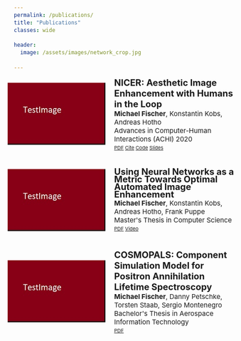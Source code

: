 ```yaml
---
permalink: /publications/
title: "Publications"
classes: wide

header:
  image: /assets/images/network_crop.jpg

---
```


[comment]: <> (recommended format for thumbnails: 220 x 140 )
[comment]: <> (https://mmistakes.github.io/minimal-mistakes/docs/utility-classes/)
[comment]: <> (https://techforluddites.com/replacing-list-bullets-with-images-using-css/)

<ul>
   <li style="display: flex; justify-content: left; align-items: center; margin: 0 0 0 -38px;">
      <img src='/assets/images/thumb.jpg' style=""/>
      <p style="margin: 0 0 0 20px;"> <span style="font-size: 20px;"><b>NICER: Aesthetic Image Enhancement with Humans in the Loop</b></span> <br> 
                                      <span style="font-size: 15px;"><b>Michael Fischer</b>, 
<a style="text-decoration:none; color:inherit;" href="https://www.informatik.uni-wuerzburg.de/datascience/staff/kobs">Konstantin Kobs</a>, 
<a style="text-decoration:none; color:inherit;" href="https://www.informatik.uni-wuerzburg.de/datascience/staff/hotho">Andreas Hotho</a> </span> <br>
                                      <span style="font-size: 15px;">Advances in Computer-Human Interactions (ACHI) 2020 <br></span> 
                                      <span style="font-size: 11px;">
<a style="color:inherit;" href="https://arxiv.org/abs/2012.01778">PDF</a>
<a style="color:inherit;" href="https://github.com/mr-Mojo/NICER#bibtex">Cite</a>
<a style="color:inherit;" href="https://github.com/mr-Mojo/NICER">Code</a>
<a style="color:inherit;" href="https://pdfs.semanticscholar.org/cfd1/c8d27b6b2d729ff6cd06c07726c1a1adc1b9.pdf">Slides</a>
</span> </p>
   </li>

   <li style="display: flex; justify-content: left; align-items: center; margin: 40px 0 0 -38px;">
       <img src='/assets/images/thumb.jpg' style=""/>
       <p style="margin: 0 0 0 20px;"> <span style="font-size: 20px; line-height: 50%;"><b>Using Neural Networks as a Metric Towards Optimal Automated Image Enhancement</b></span> <br>
<span style="font-size: 15px;"><b>Michael Fischer</b>, 
<a style="text-decoration:none; color:inherit;" href="https://www.informatik.uni-wuerzburg.de/datascience/staff/kobs">Konstantin Kobs</a>, 
<a style="text-decoration:none; color:inherit;" href="https://www.informatik.uni-wuerzburg.de/datascience/staff/hotho">Andreas Hotho</a>, 
<a style="text-decoration:none; color:inherit;" href="https://www.informatik.uni-wuerzburg.de/is/mitarbeiter/puppe-frank">Frank Puppe</a></span> <br>
                                      <span style="font-size: 15px;">Master's Thesis in Computer Science</span> <br> 
                                      <span style="font-size: 11px;">
<a style="color:inherit;" href="/assets/masterthesis.pdf" download="UsingNeuralNetworksAsAMetricTowardsOptimalAutomatedImageEnhancement_MastersThesisMichaelFischer.pdf">PDF</a>
<a style="color:inherit;" href="https://www.youtube.com/watch?v=7DkAy7NYcu0">Video</a>
</span> </p>
   </li>

   <li style="display: flex; justify-content: left; align-items: center; margin: 40px 0 0 -38px;">
       <img src='/assets/images/thumb.jpg' style=""/>
       <p style="margin: 0 0 0 20px;"> <span style="font-size: 20px;"><b>COSMOPALS: Component Simulation Model for Positron Annihilation Lifetime Spectroscopy</b></span> <br>
<span style="font-size: 15px;"><b>Michael Fischer</b>, 
Danny Petschke,  
<a style="text-decoration:none; color:inherit;" href="https://www.chemie.uni-wuerzburg.de/matsyn/mitarbeiter/wissenschaftliches-personal/dr-habil-torsten-em-staab/">Torsten Staab</a>, 
<a style="text-decoration:none; color:inherit;" href="https://www.informatik.uni-wuerzburg.de/aerospaceinfo/mitarbeiter/montenegro/">Sergio Montenegro</a></span> <br>
                                      <span style="font-size: 15px;">Bachelor's Thesis in Aerospace Information Technology</span> <br> 
                                      <span style="font-size: 11px;">
<a style="color:inherit;" href="/assets/masterthesis.pdf" download="UsingNeuralNetworksAsAMetricTowardsOptimalAutomatedImageEnhancement_MastersThesisMichaelFischer.pdf">PDF</a>

</span> </p>
   </li>
</ul>


[comment]: <> (TODO: nicer, nicer slides, master thesis, bachelor thesis, all with thumbnails, link to git, download)


[comment]: <> (output: )

[comment]: <> (  html_document:)

[comment]: <> (     css: /assets/css/bulletpts.css)

[comment]: <> (     self_contained: no)
